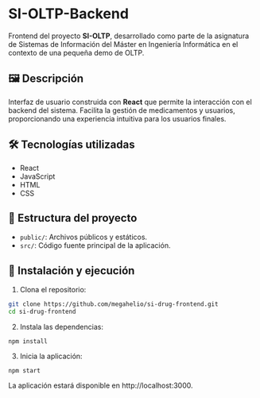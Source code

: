 # SI-OLTP-Backend 

Frontend del proyecto **SI-OLTP**, desarrollado como parte de la asignatura de Sistemas de Información del Máster en Ingeniería Informática en el contexto de una pequeña demo de OLTP.

## 🖼️ Descripción

Interfaz de usuario construida con **React** que permite la interacción con el backend del sistema. Facilita la gestión de medicamentos y usuarios, proporcionando una experiencia intuitiva para los usuarios finales.

## 🛠️ Tecnologías utilizadas

- React
- JavaScript
- HTML
- CSS

## 📁 Estructura del proyecto

- `public/`: Archivos públicos y estáticos.
- `src/`: Código fuente principal de la aplicación.

## 🚀 Instalación y ejecución

1. Clona el repositorio:

```bash
git clone https://github.com/megahelio/si-drug-frontend.git
cd si-drug-frontend
```

2. Instala las dependencias:
```
npm install
```
3. Inicia la aplicación:
```
npm start
```
La aplicación estará disponible en http://localhost:3000.
